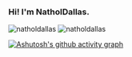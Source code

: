 ### Hi! I'm NatholDallas.

<img src="https://github-readme-stats.vercel.app/api/top-langs?username=natholdallas&show_icons=true&theme=vue-dark" alt="natholdallas" />

<img src="https://github-readme-stats.vercel.app/api?username=natholdallas&show_icons=true&theme=vue-dark" alt="natholdallas" />

[![Ashutosh's github activity graph](https://github-readme-activity-graph.vercel.app/graph?username=natholdallas&theme=vue)](https://github.com/ashutosh00710/github-readme-activity-graph)
